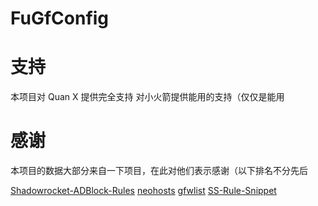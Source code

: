 # FuGfConfig

# 支持

本项目对 Quan X 提供完全支持
对小火箭提供能用的支持（仅仅是能用


# 感谢

本项目的数据大部分来自一下项目，在此对他们表示感谢（以下排名不分先后

[Shadowrocket-ADBlock-Rules](https://github.com/h2y/Shadowrocket-ADBlock-Rules)
[neohosts](https://github.com/neoFelhz/neohosts)
[gfwlist](https://github.com/gfwlist/gfwlist)
[SS-Rule-Snippet](https://github.com/Hackl0us/SS-Rule-Snippet#%E5%85%B3%E4%BA%8E%E9%A1%B9%E7%9B%AE)
